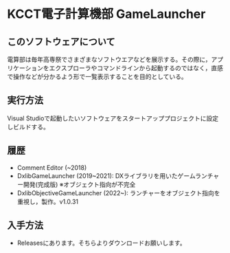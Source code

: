 # KCCT電子計算機部 GameLauncher

## このソフトウェアについて
電算部は毎年高専祭でさまざまなソフトウエアなどを展示する。その際に，アプリケーションをエクスプローラやコマンドラインから起動するのではなく，直感で操作などが分かるよう形で一覧表示することを目的としている。

## 実行方法
Visual Studioで起動したいソフトウェアをスタートアッププロジェクトに設定しビルドする。

## 履歴
- Comment Editor (~2018)
- DxlibGameLauncher (2019~2021): DXライブラリを用いたゲームランチャー開発(完成版) ※オブジェクト指向が不完全
- DxlibObjectiveGameLauncher (2022~): ランチャーをオブジェクト指向を重視し，製作。v1.0.31

## 入手方法
- Releasesにあります。そちらよりダウンロードお願いします。
